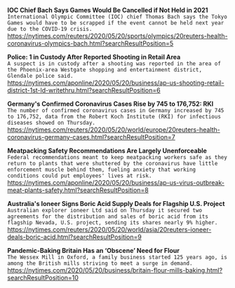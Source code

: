 **IOC Chief Bach Says Games Would Be Cancelled if Not Held in 2021**\
`International Olympic Committee (IOC) chief Thomas Bach says the Tokyo Games would have to be scrapped if the event cannot be held next year due to the COVID-19 crisis.`\
https://nytimes.com/reuters/2020/05/20/sports/olympics/20reuters-health-coronavirus-olympics-bach.html?searchResultPosition=5

**Police: 1 in Custody After Reported Shooting in Retail Area**\
`A suspect is in custody after a shooting was reported in the area of the Phoenix-area Westgate shopping and entertainment district, Glendale police said. `\
https://nytimes.com/aponline/2020/05/20/business/ap-us-shooting-retail-district-1st-ld-writethru.html?searchResultPosition=6

**Germany's Confirmed Coronavirus Cases Rise by 745 to 176,752: RKI**\
`The number of confirmed coronavirus cases in Germany increased by 745 to 176,752, data from the Robert Koch Institute (RKI) for infectious diseases showed on Thursday.`\
https://nytimes.com/reuters/2020/05/20/world/europe/20reuters-health-coronavirus-germany-cases.html?searchResultPosition=7

**Meatpacking Safety Recommendations Are Largely Unenforceable**\
`Federal recommendations meant to keep meatpacking workers safe as they return to plants that were shuttered by the coronavirus have little enforcement muscle behind them, fueling anxiety that working conditions could put employees' lives at risk.`\
https://nytimes.com/aponline/2020/05/20/business/ap-us-virus-outbreak-meat-plants-safety.html?searchResultPosition=8

**Australia's Ioneer Signs Boric Acid Supply Deals for Flagship U.S. Project**\
`Australian explorer ioneer Ltd said on Thursday it secured two agreements for the distribution and sales of boric acid from its flagship Nevada, U.S. project, sending its shares nearly 9% higher.`\
https://nytimes.com/reuters/2020/05/20/world/asia/20reuters-ioneer-deals-boric-acid.html?searchResultPosition=9

**Pandemic-Baking Britain Has an ‘Obscene’ Need for Flour**\
`The Wessex Mill in Oxford, a family business started 125 years ago, is among the British mills striving to meet a surge in demand.`\
https://nytimes.com/2020/05/20/business/britain-flour-mills-baking.html?searchResultPosition=10

